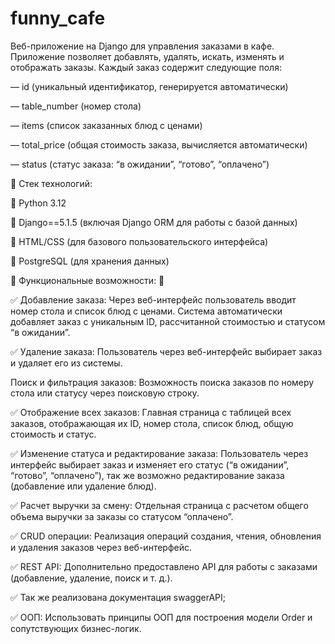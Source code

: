 # funny_cafe

Веб-приложение на Django для управления заказами в кафе. 
Приложение позволяет добавлять, удалять, искать, изменять и отображать заказы. Каждый заказ содержит следующие поля:

— id (уникальный идентификатор, генерируется автоматически)

— table_number (номер стола)

— items (список заказанных блюд с ценами)

— total_price (общая стоимость заказа, вычисляется автоматически)

— status (статус заказа: “в ожидании”, “готово”, “оплачено”)

📌 Стек технологий:

📌 Python 3.12

📌 Django==5.1.5 (включая Django ORM для работы с базой данных)

📌 HTML/CSS (для базового пользовательского интерфейса)

📌 PostgreSQL (для хранения данных)


📌 Функциональные возможности: 📌

✅ Добавление заказа:
Через веб-интерфейс пользователь вводит номер стола и список блюд с ценами. Система автоматически добавляет заказ с уникальным ID, рассчитанной стоимостью и статусом “в ожидании”.

✅ Удаление заказа:
Пользователь через веб-интерфейс выбирает заказ и удаляет его из системы.

Поиск и фильтрация заказов:
Возможность поиска заказов по номеру стола или статусу через поисковую строку.

✅ Отображение всех заказов:
Главная страница с таблицей всех заказов, отображающая их ID, номер стола, список блюд, общую стоимость и статус.

✅ Изменение статуса и редактирование заказа:
Пользователь через интерфейс выбирает заказ и изменяет его статус (“в ожидании”, “готово”, “оплачено”), так же возможно редактирование заказа (добавление или удаление блюд).

✅ Расчет выручки за смену:
Отдельная страница с расчетом общего объема выручки за заказы со статусом “оплачено”.

✅ CRUD операции: Реализация операций создания, чтения, обновления и удаления заказов через веб-интерфейс.

✅ REST API: Дополнительно предоставлено API для работы с заказами (добавление, удаление, поиск и т. д.).

✅ Так же реализована документация swaggerAPI;

✅ ООП: Использовать принципы ООП для построения модели Order и сопутствующих бизнес-логик.
